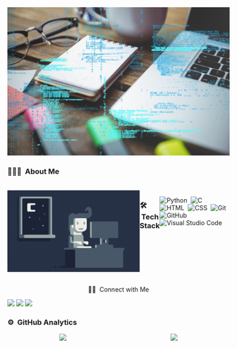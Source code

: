 <div align="center">
    <img src="./imagenes/lenguaje-programacion-lugar-trabajo_1134-65.jpg">
</div>

### 👨🏻‍💻 &nbsp;About Me


<br>
<div style="display:flex; justify-content:space-around">
<img alt="Night Coding" src="https://raw.githubusercontent.com/AVS1508/AVS1508/master/assets/Night-Coding.gif" align="right"/>


### 🛠 &nbsp;Tech Stack 

![Python](https://img.shields.io/badge/-Python-05122A?style=flat&logo=python)&nbsp;
![C](https://img.shields.io/badge/-C-05122A?style=flat&logo=C&logoColor=A8B9CC)&nbsp;
![HTML](https://img.shields.io/badge/-HTML-05122A?style=flat&logo=HTML5)&nbsp;
![CSS](https://img.shields.io/badge/-CSS-05122A?style=flat&logo=CSS3&logoColor=1572B6)&nbsp;
![Git](https://img.shields.io/badge/-Git-05122A?style=flat&logo=git)&nbsp;
![GitHub](https://img.shields.io/badge/-GitHub-05122A?style=flat&logo=github)&nbsp;
![Visual Studio Code](https://img.shields.io/badge/-Visual%20Studio%20Code-05122A?style=flat&logo=visual-studio-code&logoColor=007ACC)&nbsp;
</div>
<br>

<p align="center">
 🤝🏻 &nbsp;Connect with Me

<a href="https://www.linkedin.com/in/cristian-rua-691a641ab/"><img src="https://image.flaticon.com/icons/png/512/174/174857.png" width="50"/></a>
<a href="https://www.instagram.com/cristian__rua/?hl=es-la"><img src="https://cdn.iconscout.com/icon/free/png-256/instagram-233-896451.png" width="50"/></a>
<a href="https://twitter.com/Criss4ngel"><img src="https://e1.pngegg.com/pngimages/18/689/png-clipart-ios-7-icons-updated-twitter-twitter-icon-thumbnail.png" width="50"></a>
</p>

### ⚙️ &nbsp;GitHub Analytics

<div style="display:flex; justify-content:space-around">
    <img src="https://github-readme-stats.vercel.app/api?username=Crua0316&show_icons=true&theme=tokyonight" height="180px">
    <img src="https://github-readme-stats.vercel.app/api/top-langs/?username=Crua0316&theme=tokyonight&langs_count=8&layout=compact" height="180px">
</div>
</br>
